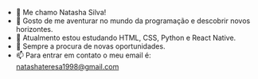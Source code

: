 - 👋 Me chamo Natasha Silva!
- 👀 Gosto de me aventurar no mundo da programação e descobrir novos horizontes.
- 🌱 Atualmento estou estudando HTML, CSS, Python e React Native.
- 💞️ Sempre a procura de novas oportunidades.
- 📫 Para entrar em contato o meu email é: natashateresa1998@gmail.com

<!---
teresaNTP/teresaNTP is a ✨ special ✨ repository because its `README.md` (this file) appears on your GitHub profile.
You can click the Preview link to take a look at your changes.
--->
